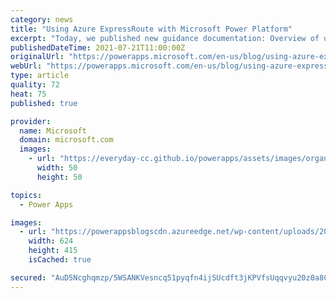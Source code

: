 ```yaml
---
category: news
title: "Using Azure ExpressRoute with Microsoft Power Platform"
excerpt: "Today, we published new guidance documentation: Overview of using Azure ExpressRoute with Microsoft Power Platform | Microsoft Docs. This guidance helps you understand and set up ExpressRoute specifically for Power Platform."
publishedDateTime: 2021-07-21T11:00:00Z
originalUrl: "https://powerapps.microsoft.com/en-us/blog/using-azure-expressroute-with-microsoft-power-platform/"
webUrl: "https://powerapps.microsoft.com/en-us/blog/using-azure-expressroute-with-microsoft-power-platform/"
type: article
quality: 72
heat: 75
published: true

provider:
  name: Microsoft
  domain: microsoft.com
  images:
    - url: "https://everyday-cc.github.io/powerapps/assets/images/organizations/microsoft.com-50x50.jpg"
      width: 50
      height: 50

topics:
  - Power Apps

images:
  - url: "https://powerappsblogscdn.azureedge.net/wp-content/uploads/2021/06/er-datacenter.png"
    width: 624
    height: 415
    isCached: true

secured: "AuD5Ncghqmzp/5WSANKVesncq51pyqfn4ijSUcdft3jKPVfsUqqvyu20z0a8CqLG/d/6LP/N3bnoWvhMufDti9KoqpQH14EM2L/SkD7LM8GmqEjT3sL0a8ETfMj81grH/u7hQMFR8v4QRWbi0nWGtM0cvNt6Eko440rf9o2sAe7L3Fwl6D19JVOvR0wY+1fR1mqYZzFnyUnNwAeNwczfUgLfPI4pxv2+iWAdSM/xIDlpNNkkyVQq2JxfshFsTSfr2alU8cJKjMdXEAtVh3YSryLPw+vMWkcVhZ13HwKWHrnGkJ9Hy1f7v4IyKSbw+eyUB6DJN77UQk/hyaqTvBozKyvhFRz9Z2zQcghHnHrRPA8=;PAdGWLXEDKPZp3OD1z6neA=="
---
```



